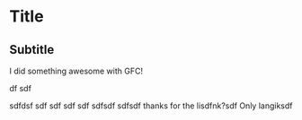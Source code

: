 # Title
## Subtitle

I did something awesome with GFC!
 
df
sdf
  
  

sdfdsf
sdf
sdf
sdf
sdf
sdfsdf
sdfsdf
thanks for the lisdfnk?sdf
Only langiksdf
